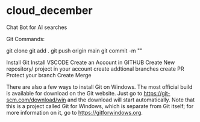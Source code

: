 # cloud_december

Chat Bot for AI searches

Git Commands:

git clone
git add .
git push origin main 
git commit -m ""


Install Git
Install VSCODE
Create an Account in GITHUB
Create New repository/ project in your account 
create addtional branches
create PR
Protect your branch
Create Merge

There are also a few ways to install Git on Windows. The most official build is available for download on the Git website. Just go to https://git-scm.com/download/win and the download will start automatically. Note that this is a project called Git for Windows, which is separate from Git itself; for more information on it, go to https://gitforwindows.org.

